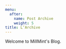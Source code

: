 ```yaml
---
menu:
  after:
    name: Post Archive
    weight: 5
title: L’Archive
---
```


Welcome to MillMint's Blog.
